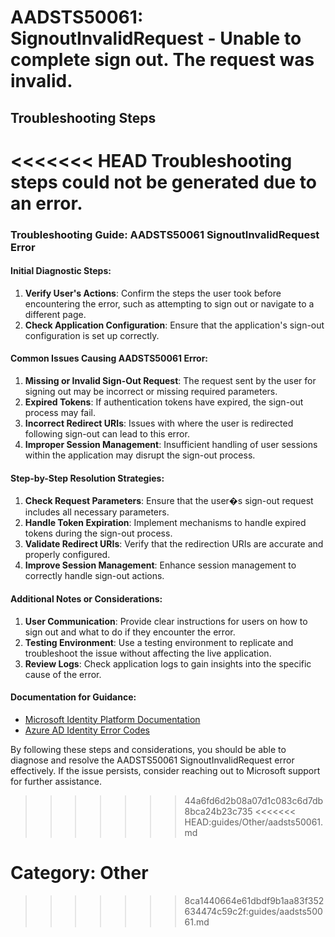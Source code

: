 # AADSTS50061: SignoutInvalidRequest - Unable to complete sign out. The request was invalid.


## Troubleshooting Steps
<<<<<<< HEAD
Troubleshooting steps could not be generated due to an error.
=======
### Troubleshooting Guide: AADSTS50061 SignoutInvalidRequest Error

#### Initial Diagnostic Steps:
1. **Verify User's Actions**: Confirm the steps the user took before encountering the error, such as attempting to sign out or navigate to a different page.
2. **Check Application Configuration**: Ensure that the application's sign-out configuration is set up correctly.

#### Common Issues Causing AADSTS50061 Error:
1. **Missing or Invalid Sign-Out Request**: The request sent by the user for signing out may be incorrect or missing required parameters.
2. **Expired Tokens**: If authentication tokens have expired, the sign-out process may fail.
3. **Incorrect Redirect URIs**: Issues with where the user is redirected following sign-out can lead to this error.
4. **Improper Session Management**: Insufficient handling of user sessions within the application may disrupt the sign-out process.

#### Step-by-Step Resolution Strategies:
1. **Check Request Parameters**: Ensure that the user�s sign-out request includes all necessary parameters.
2. **Handle Token Expiration**: Implement mechanisms to handle expired tokens during the sign-out process.
3. **Validate Redirect URIs**: Verify that the redirection URIs are accurate and properly configured.
4. **Improve Session Management**: Enhance session management to correctly handle sign-out actions.

#### Additional Notes or Considerations:
1. **User Communication**: Provide clear instructions for users on how to sign out and what to do if they encounter the error.
2. **Testing Environment**: Use a testing environment to replicate and troubleshoot the issue without affecting the live application.
3. **Review Logs**: Check application logs to gain insights into the specific cause of the error.

#### Documentation for Guidance:
- [Microsoft Identity Platform Documentation](https://docs.microsoft.com/en-us/azure/active-directory/develop/)
- [Azure AD Identity Error Codes](https://learn.microsoft.com/en-us/azure/active-directory/develop/reference-aadsts-error-codes)

By following these steps and considerations, you should be able to diagnose and resolve the AADSTS50061 SignoutInvalidRequest error effectively. If the issue persists, consider reaching out to Microsoft support for further assistance.
>>>>>>> 44a6fd6d2b08a07d1c083c6d7db8bca24b23c735
<<<<<<< HEAD:guides/Other/aadsts50061.md


Category: Other
=======
>>>>>>> 8ca1440664e61dbdf9b1aa83f352634474c59c2f:guides/aadsts50061.md

